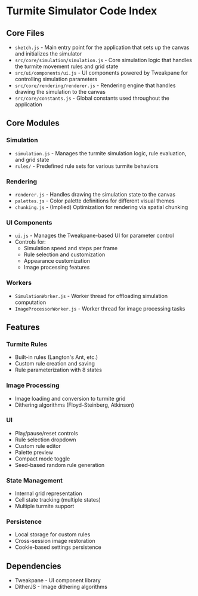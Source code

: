 # Turmite Simulator Code Index

## Core Files

- `sketch.js` - Main entry point for the application that sets up the canvas and initializes the simulator
- `src/core/simulation/simulation.js` - Core simulation logic that handles the turmite movement rules and grid state
- `src/ui/components/ui.js` - UI components powered by Tweakpane for controlling simulation parameters
- `src/core/rendering/renderer.js` - Rendering engine that handles drawing the simulation to the canvas
- `src/core/constants.js` - Global constants used throughout the application

## Core Modules

### Simulation
- `simulation.js` - Manages the turmite simulation logic, rule evaluation, and grid state
- `rules/` - Predefined rule sets for various turmite behaviors

### Rendering
- `renderer.js` - Handles drawing the simulation state to the canvas
- `palettes.js` - Color palette definitions for different visual themes
- `chunking.js` - (Implied) Optimization for rendering via spatial chunking

### UI Components
- `ui.js` - Manages the Tweakpane-based UI for parameter control
- Controls for:
  - Simulation speed and steps per frame
  - Rule selection and customization
  - Appearance customization
  - Image processing features

### Workers
- `SimulationWorker.js` - Worker thread for offloading simulation computation
- `ImageProcessorWorker.js` - Worker thread for image processing tasks

## Features

### Turmite Rules
- Built-in rules (Langton's Ant, etc.)
- Custom rule creation and saving
- Rule parameterization with 8 states

### Image Processing
- Image loading and conversion to turmite grid
- Dithering algorithms (Floyd-Steinberg, Atkinson)

### UI
- Play/pause/reset controls
- Rule selection dropdown
- Custom rule editor
- Palette preview
- Compact mode toggle
- Seed-based random rule generation

### State Management
- Internal grid representation
- Cell state tracking (multiple states)
- Multiple turmite support

### Persistence
- Local storage for custom rules
- Cross-session image restoration
- Cookie-based settings persistence

## Dependencies

- Tweakpane - UI component library
- DitherJS - Image dithering algorithms